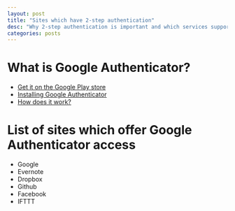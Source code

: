 ```yaml
---
layout: post
title: "Sites which have 2-step authentication"
desc: "Why 2-step authentication is important and which services support it"
categories: posts
---
```


# What is Google Authenticator?

- [Get it on the Google Play store](https://play.google.com/store/apps/details?id=com.google.android.apps.authenticator2&hl=en)
- [Installing Google Authenticator](https://support.google.com/accounts/answer/1066447?hl=en)
- [How does it work?](http://security.stackexchange.com/questions/35157/how-does-google-authenticator-work)

# List of sites which offer Google Authenticator access

- Google
- Evernote
- Dropbox
- Github
- Facebook
- IFTTT
